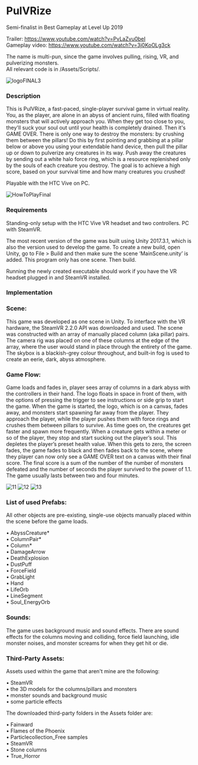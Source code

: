 # PulVRize

Semi-finalist in Best Gameplay at Level Up 2019 <br>

Trailer: https://www.youtube.com/watch?v=PvLaZvu0beI <br>
Gameplay video: https://www.youtube.com/watch?v=3j0KoOLg3ck <br>

The name is multi-pun, since the game involves pulling, rising, VR, and pulverizing monsters. <br>
All relevant code is in /Assets/Scripts/.

![logoFINAL3](https://user-images.githubusercontent.com/15040875/72230574-6a15f300-3584-11ea-9139-647e67d2ad88.png)

### Description 

This is PulVRize, a fast-paced, single-player survival game in virtual reality. You, as the player, are alone in an abyss of ancient ruins, filled with floating monsters that will actively approach you. When they get too close to you, they'll suck your soul out until your health is completely drained. Then it's GAME OVER. There is only one way to destroy the monsters: by crushing them between the pillars! Do this by first pointing and grabbing at a pillar below or above you using your extendable hand device, then pull the pillar up or down to pulverize any creatures in its way. Push away the creatures by sending out a white halo force ring, which is a resource replenished only by the souls of each creature you destroy. The goal is to achieve a high score, based on your survival time and how many creatures you crushed! 

Playable with the HTC Vive on PC.

![HowToPlayFinal](https://user-images.githubusercontent.com/15040875/72230805-dfce8e80-3585-11ea-90fd-c982e3ba40ab.jpg)

### Requirements

Standing-only setup with the HTC Vive VR headset and two controllers.
PC with SteamVR.

The most recent version of the game was built using Unity 2017.3.1, which is also the version used to develop the game. To create a new build, open Unity, go to File > Build and then make sure the scene ‘MainScene.unity’ is added. This program only has one scene. Then build.

Running the newly created executable should work if you have the VR headset plugged in and SteamVR installed.

### Implementation


### Scene:

This game was developed as one scene in Unity. To interface with the VR hardware, the SteamVR 2.2.0 API was downloaded and used. The scene was constructed with an array of manually placed column (aka pillar) pairs. The camera rig was placed on one of these columns at the edge of the array, where the user would stand in place through the entirety of the game. The skybox is a blackish-grey colour throughout, and built-in fog is used to create an eerie, dark, abyss atmosphere.

### Game Flow:

Game loads and fades in, player sees array of columns in a dark abyss with the controllers in their hand. The logo floats in space in front of them, with the options of pressing the trigger to see instructions or side grip to start the game. When the game is started, the logo, which is on a canvas, fades away, and monsters start spawning far away from the player. They approach the player, while the player pushes them with force rings and crushes them between pillars to survive. As time goes on, the creatures get faster and spawn more frequently. When a creature gets within a meter or so of the player, they stop and start sucking out the player’s soul. This depletes the player’s preset health value. When this gets to zero, the screen fades, the game fades to black and then fades back to the scene, where they player can now only see a GAME OVER text on a canvas with their final score. The final score is a sum of the number of the number of monsters defeated and the number of seconds the player survived to the power of 1.1.
The game usually lasts between two and four minutes. 

![11](https://user-images.githubusercontent.com/15040875/72230576-6f733d80-3584-11ea-9506-fc4c6d02f09a.PNG)
![12](https://user-images.githubusercontent.com/15040875/72230577-700bd400-3584-11ea-941d-7cdc1956026d.PNG)
![13](https://user-images.githubusercontent.com/15040875/72230578-700bd400-3584-11ea-8bb7-daafe9aa422a.PNG)

### List of used Prefabs:

All other objects are pre-existing, single-use objects manually placed within the scene before the game loads.

•	AbyssCreature* <br>
•	ColumnPair* <br>
•	Column* <br>
•	DamageArrow <br>
•	DeathExplosion <br>
•	DustPuff <br>
•	ForceField <br>
•	GrabLight <br>
•	Hand <br>
•	LifeOrb <br>
•	LineSegment <br>
•	Soul_EnergyOrb <br>


### Sounds:

The game uses background music and sound effects. There are sound effects for the columns moving and colliding, force field launching, idle monster noises, and monster screams for when they get hit or die.


### Third-Party Assets:

Assets used within the game that aren't mine are the following:
 
•	SteamVR <br>
•	the 3D models for the columns/pillars and monsters <br>
•	monster sounds and background music <br>
•	some particle effects <br>

The downloaded third-party folders in the Assets folder are:

•	Fainward <br>
•	Flames of the Phoenix <br>
•	Particlecollection_Free samples <br>
•	SteamVR <br>
•	Stone columns <br>
•	True_Horror <br>


